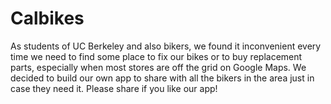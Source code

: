 # Calbikes
As students of UC Berkeley and also bikers, we found it inconvenient every time
we need to find some place to fix our bikes or to buy replacement parts, especially
when most stores are off the grid on Google Maps. We decided to build our own app to
share with all the bikers in the area just in case they need it. Please share if you like
our app!
